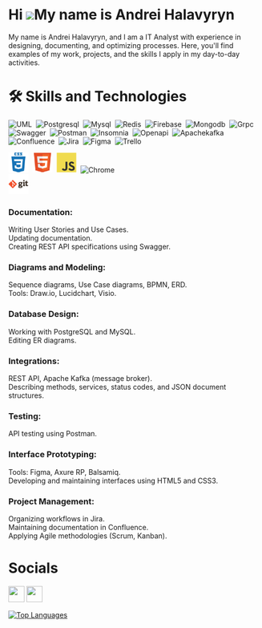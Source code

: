 Hi ![](https://user-images.githubusercontent.com/18350557/176309783-0785949b-9127-417c-8b55-ab5a4333674e.gif)My name is Andrei Halavyryn
========================================================================================================================================
My name is Andrei Halavyryn, and I am a IT Analyst with experience in designing, documenting, and optimizing processes. Here, you'll find examples of my work, projects, and the skills I apply in my day-to-day activities.

# 🛠 Skills and Technologies
<div>
  <img src="https://cdn.jsdelivr.net/gh/devicons/devicon@latest/icons/unifiedmodelinglanguage/unifiedmodelinglanguage-original.svg" title="UML" alt="UML" width="40" height="40"/>&nbsp;
  <img src="https://cdn.jsdelivr.net/gh/devicons/devicon@latest/icons/postgresql/postgresql-original.svg" title="Postgresql" alt="Postgresql" width="40" height="40"/>&nbsp;
  <img src="https://cdn.jsdelivr.net/gh/devicons/devicon@latest/icons/mysql/mysql-original-wordmark.svg" title="Mysql" alt="Mysql" width="40" height="40"/>&nbsp;
  <img src="https://cdn.jsdelivr.net/gh/devicons/devicon@latest/icons/redis/redis-original-wordmark.svg" title="Redis" alt="Redis" width="40" height="40"/>&nbsp;
  <img src="https://cdn.jsdelivr.net/gh/devicons/devicon@latest/icons/firebase/firebase-original-wordmark.svg" title="Firebase" alt="Firebase" width="40" height="40"/>&nbsp;          
  <img src="https://cdn.jsdelivr.net/gh/devicons/devicon@latest/icons/mongodb/mongodb-original-wordmark.svg" title="Mongodb" alt="Mongodb" width="40" height="40"/>&nbsp;
  <img src="https://cdn.jsdelivr.net/gh/devicons/devicon@latest/icons/grpc/grpc-plain.svg" title="Grpc" alt="Grpc" width="40" height="40"/>&nbsp;       
  <img src="https://cdn.jsdelivr.net/gh/devicons/devicon@latest/icons/swagger/swagger-original.svg" title="Swagger" alt="Swagger" width="40" height="40"/>&nbsp;
  <img src="https://cdn.jsdelivr.net/gh/devicons/devicon@latest/icons/postman/postman-original.svg" title="Postman" alt="Postman" width="40" height="40"/>&nbsp;
  <img src="https://cdn.jsdelivr.net/gh/devicons/devicon@latest/icons/insomnia/insomnia-original-wordmark.svg" title="Insomnia" alt="Insomnia" width="40" height="40"/>&nbsp;
  <img src="https://cdn.jsdelivr.net/gh/devicons/devicon@latest/icons/openapi/openapi-original-wordmark.svg" title="Openapi" alt="Openapi" width="40" height="40"/>&nbsp;          
  <img src="https://cdn.jsdelivr.net/gh/devicons/devicon@latest/icons/apachekafka/apachekafka-original-wordmark.svg" title="Apachekafka" alt="Apachekafka" width="40" height="40"/>&nbsp;
  <img src="https://cdn.jsdelivr.net/gh/devicons/devicon@latest/icons/confluence/confluence-original-wordmark.svg" title="Confluence" alt="Confluence" width="40" height="40"/>&nbsp;
  <img src="https://cdn.jsdelivr.net/gh/devicons/devicon@latest/icons/jira/jira-original-wordmark.svg" title="Jira" alt="Jira" width="40" height="40"/>&nbsp;
  <img src="https://cdn.jsdelivr.net/gh/devicons/devicon@latest/icons/figma/figma-original.svg" title="Figma" alt="Figma" width="40" height="40"/>&nbsp;
  <img src="https://cdn.jsdelivr.net/gh/devicons/devicon@latest/icons/trello/trello-original-wordmark.svg" title="Trello" alt="Trello" width="40" height="40"/>&nbsp;  
  
  <img src="https://github.com/devicons/devicon/blob/master/icons/css3/css3-plain-wordmark.svg"  title="CSS3" alt="CSS" width="40" height="40"/>&nbsp;
  <img src="https://github.com/devicons/devicon/blob/master/icons/html5/html5-original.svg" title="HTML5" alt="HTML" width="40" height="40"/>&nbsp;
  <img src="https://github.com/devicons/devicon/blob/master/icons/javascript/javascript-original.svg" title="JavaScript" alt="JavaScript" width="40" height="40"/>&nbsp;
  <img src="https://cdn.jsdelivr.net/gh/devicons/devicon@latest/icons/chrome/chrome-original-wordmark.svg" title="Chrome" alt="Chrome" width="40" height="40"/>&nbsp;          
  <img src="https://github.com/devicons/devicon/blob/master/icons/git/git-original-wordmark.svg" title="Git" alt="Git" width="40" height="40"/>
</div>

### Documentation:
Writing User Stories and Use Cases.<br>
Updating documentation.<br>
Creating REST API specifications using Swagger.

### Diagrams and Modeling:
Sequence diagrams, Use Case diagrams, BPMN, ERD.<br>
Tools: Draw.io, Lucidchart, Visio.

### Database Design:
Working with PostgreSQL and MySQL.<br>
Editing ER diagrams.

### Integrations:
REST API, Apache Kafka (message broker).<br>
Describing methods, services, status codes, and JSON document structures.

### Testing:
API testing using Postman.<br>

### Interface Prototyping:
Tools: Figma, Axure RP, Balsamiq.<br>
Developing and maintaining interfaces using HTML5 and CSS3.

### Project Management:
Organizing workflows in Jira.<br>
Maintaining documentation in Confluence.<br>
Applying Agile methodologies (Scrum, Kanban).

# Socials

<p align="left"> <a href="https://www.github.com/Halavyryn" target="_blank" rel="noreferrer"><img src="https://raw.githubusercontent.com/danielcranney/readme-generator/main/public/icons/socials/github.svg" width="32" height="32" /></a> <a href="https://www.linkedin.com/in/andrei-halavyryn/" target="_blank" rel="noreferrer"><img src="https://raw.githubusercontent.com/danielcranney/readme-generator/main/public/icons/socials/linkedin.svg" width="32" height="32" /></a></p>

<a href="https://github.com/Halavyryn" align="left"><img src="https://github-readme-stats.vercel.app/api/top-langs/?username=Halavyryn&langs_count=10&title_color=0891b2&text_color=ffffff&icon_color=0891b2&bg_color=1c1917&hide_border=true&locale=en&custom_title=Top%20%Languages" alt="Top Languages" /></a>
<h1>
  <img src="https://komarev.com/ghpvc/?username=Halavyryn&style=flat-square&color=blue" alt=""/>
</h1>
